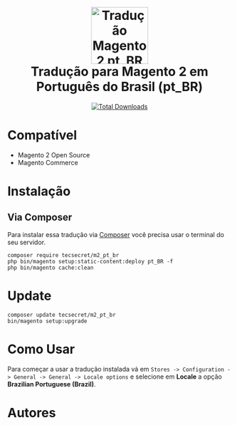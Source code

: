 <h1 align="center">
  <br>
    <img src="https://i.imgur.com/d8QEHRb.png" alt="Tradução Magento 2 pt_BR" width="128" height="128" title="Tradução Magento 2 pt_BR"/> 
  <br>
  Tradução para Magento 2 em Português do Brasil (pt_BR)
  <br>
</h1>

<p align="center">  
  <a href="https://packagist.org/packages/tecsecret/m2_pt_br"><img src="https://img.shields.io/packagist/dt/tecsecret/m2_pt_br.svg" alt="Total Downloads"></a>
</p>

# Compatível

- Magento 2 Open Source
- Magento Commerce


# Instalação

## Via Composer 

Para instalar essa tradução via [Composer](https://getcomposer.org) você precisa usar o terminal do seu servidor.

```
composer require tecsecret/m2_pt_br
php bin/magento setup:static-content:deploy pt_BR -f
php bin/magento cache:clean
```

# Update
```
composer update tecsecret/m2_pt_br
bin/magento setup:upgrade
```

# Como Usar

Para começar a usar a tradução instalada vá em `Stores -> Configuration -> General -> General -> Locale options` e selecione em **Locale** a opção **Brazilian Portuguese (Brazil)**.


# Autores
<p Tradução original [Crowdin](https://crowdin.com/project/magento-2).</p>
<p Adaptação e modificação [Dep. de Desenvolvimento Web - Grupo TecSecret](https://tecsecret.com.br)</p>
<p Revisado por Nelsir Luterek

